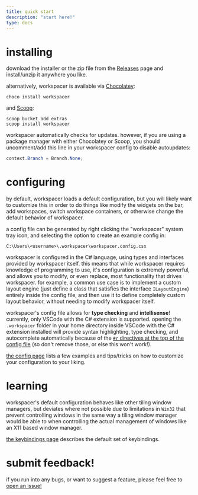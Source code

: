 ```yaml
---
title: quick start
description: "start here!"
type: docs
---
```


# installing

download the installer or the zip file from the [Releases](https://github.com/workspacer/workspacer/releases/latest) page and install/unzip it anywhere you like. 

alternatively, workspacer is available via [Chocolatey](https://community.chocolatey.org/packages/workspacer):

```
choco install workspacer
```

and [Scoop](https://scoop.sh/):

```
scoop bucket add extras
scoop install workspacer
```

workspacer automatically checks for updates. however, if you are using a package manager with either Chocolatey or Scoop, you should uncomment/add this line in your workspacer config to disable autoupdates:

```cs
context.Branch = Branch.None;
```

# configuring

by default, workspacer loads a default configuration, but you will likely want to customize this in order to do things like modify the widgets on the bar, add workspaces, switch workspace containers, or otherwise change the default behavior of workspacer.

a config file can be generated by right clicking the "workspacer" system tray icon, and selecting the option to create an example config in:

```
C:\Users\<username>\.workspacer\workspacer.config.csx
```

workspacer is configured in the C# language, using types and interfaces provided by workspacer itself. this means that while workspacer requires knowledge of programming to use, it's configuration is extremely powerful, and allows you to modify, or even replace, most functionality that drives workspacer. for example, a common use case is to implement a custom layout engine (just define a class that satisfies the interface `ILayoutEngine`) entirely inside the config file, and then use it to define completely custom layout behavior, without needing to modify workspacer itself.

workspacer's config file allows for __type checking__ and __intellisense__! currently, only VSCode with the C# extension is supported. opening the `.workspacer` folder in your home directory inside VSCode with the C# extension installed will provide syntax highlighting, type checking, and autocomplete automatically because of the [`#r` directives at the top of the config file](https://github.com/workspacer/workspacer/blob/master/src/workspacer/Config/workspacer.config.template.csx) (so don't remove those, or else this won't work!).

[the config page](/config) lists a few examples and tips/tricks on how to customize your configuration to your liking.

# learning

workspacer's default configuration behaves like other tiling window managers, but deviates where not possible due to limitations in `Win32` that prevent controlling windows in the same way a tiling window manager would be able to when controlling the actual management of windows like an X11 based window manager.

[the keybindings page](/keybindings) describes the default set of keybindings.

# submit feedback!

if you run into any bugs, or want to suggest a feature, please feel free to [open an issue!](https://github.com/workspacer/workspacer/issues)

